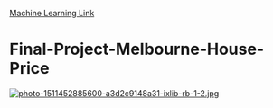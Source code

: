 [Machine Learning Link](https://drive.google.com/drive/folders/1LgYG7lV5x594Pm6KQRFvolBa8fCYoqz-?usp=sharing)

# Final-Project-Melbourne-House-Price

[![photo-1511452885600-a3d2c9148a31-ixlib-rb-1-2.jpg](https://i.postimg.cc/gkB28Fjk/photo-1511452885600-a3d2c9148a31-ixlib-rb-1-2.jpg)](https://postimg.cc/ppzvMSKg)
